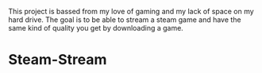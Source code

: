 This project is bassed from my love of gaming and my lack of space on my hard drive.
The goal is to be able to stream a steam game and have the same kind of quality you get by downloading a game.
# Steam-Stream
